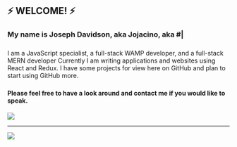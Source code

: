 ## ⚡ WELCOME! ⚡

###   My name is Joseph Davidson, aka Jojacino, aka #|
#####
   I am a JavaScript specialist, a full-stack WAMP developer, and a full-stack MERN developer
Currently I am writing applications and websites using React and Redux.
I have some projects for view here on GitHub and plan to start using GitHub more.
#####
#### Please feel free to have a look around and contact me if you would like to speak.

![](https://i.ibb.co/bgFz0ff/jojacinofb.jpg)
___________________________________________________________

![](https://i.ibb.co/QHwVxBP/WIN-20200920-14-38-54-Pro.jpg)


<!--
**jojacino/jojacino** is a ✨ _special_ ✨ repository because its `README.md` (this file) appears on your GitHub profile.

Here are some ideas to get you started:

- 🔭 I’m currently working on ...
- 🌱 I’m currently learning ...
- 👯 I’m looking to collaborate on ...
- 🤔 I’m looking for help with ...
- 💬 Ask me about ...
- 📫 How to reach me: ...
- 😄 Pronouns: ...
- ⚡ Fun fact: ...
-->
